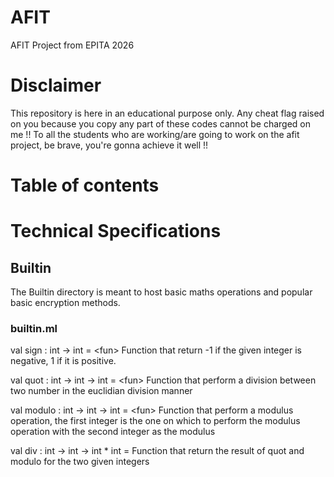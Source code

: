 # AFIT
AFIT Project from EPITA 2026
# Disclaimer
This repository is here in an educational purpose only. Any cheat flag raised on you because you copy any part of these codes cannot be charged on me !!
To all the students who are working/are going to work on the afit project, be brave, you're gonna achieve it well !!
# Table of contents
# Technical Specifications
## Builtin
The Builtin directory is meant to host basic maths operations and popular basic encryption methods.
### builtin.ml
val sign : int -> int = \<fun\>
Function that return -1 if the given integer is negative, 1 if it is positive.

val quot : int -> int -> int = \<fun\> 
Function that perform a division between two number in the euclidian division manner

val modulo : int -> int -> int = \<fun\>
Function that perform a modulus operation, the first integer is the one on which to perform the modulus operation with the second integer as the modulus

val div : int -> int -> int * int = <fun>
Function that return the result of quot and modulo for the two given integers
